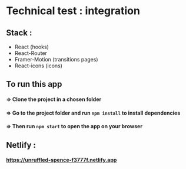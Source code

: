 # Technical test : integration

## Stack :

  - React (hooks)
  - React-Router
  - Framer-Motion (transitions pages)
  - React-icons (icons)


## To run this app

#### => Clone the project in a chosen folder

#### => Go to the project folder and run `npm install` to install dependencies

#### => Then run `npm start` to open the app on your browser


## Netlify :

#### https://unruffled-spence-f3777f.netlify.app
